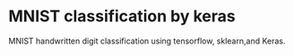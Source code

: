 # MNIST classification by keras
 MNIST handwritten digit classification using tensorflow, sklearn,and Keras.
